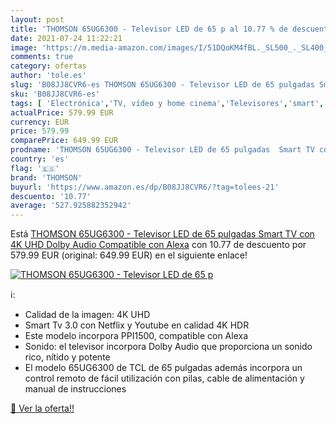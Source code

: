 ```yaml
---
layout: post
title: 'THOMSON 65UG6300 - Televisor LED de 65 p al 10.77 % de descuento'
date: 2021-07-24 11:22:21
image: 'https://m.media-amazon.com/images/I/51DQoKM4fBL._SL500_._SL400_.jpg'
comments: true
category: ofertas
author: 'tole.es'
slug: 'B08JJ8CVR6-es THOMSON 65UG6300 - Televisor LED de 65 pulgadas Smart TV...'
sku: 'B08JJ8CVR6-es'
tags: [ 'Electrónica','TV, vídeo y home cinema','Televisores','smart','televisor','thomson','tv', ]
actualPrice: 579.99 EUR
currency: EUR
price: 579.99
comparePrice: 649.99 EUR
prodname: 'THOMSON 65UG6300 - Televisor LED de 65 pulgadas  Smart TV con 4K UHD  Dolby Audio  Compatible con Alexa'
country: 'es'
flag: '🇪🇸'
brand: 'THOMSON'
buyurl: 'https://www.amazon.es/dp/B08JJ8CVR6/?tag=tolees-21'
descuento: '10.77'
average: '527.925882352942'
---
```


Está [THOMSON 65UG6300 - Televisor LED de 65 pulgadas  Smart TV con 4K UHD  Dolby Audio  Compatible con Alexa](https://www.amazon.es/dp/B08JJ8CVR6/?tag=tolees-21) con 10.77 de descuento por 579.99 EUR (original: 649.99 EUR) en el siguiente enlace!

[![THOMSON 65UG6300 - Televisor LED de 65 p](https://m.media-amazon.com/images/I/51DQoKM4fBL._SL500_._SL400_.jpg)](https://www.amazon.es/dp/B08JJ8CVR6/?tag=tolees-21)

ℹ️:

- Calidad de la imagen: 4K UHD
- Smart Tv 3.0 con Netflix y Youtube en calidad 4K HDR
- Este modelo incorpora PPI1500, compatible con Alexa
- Sonido: el televisor incorpora Dolby Audio que proporciona un sonido rico, nítido y potente
- El modelo 65UG6300 de TCL de 65 pulgadas además incorpora un control remoto de fácil utilización con pilas, cable de alimentación y manual de instrucciones

[🛒 Ver la oferta!!](https://www.amazon.es/dp/B08JJ8CVR6/?tag=tolees-21)
